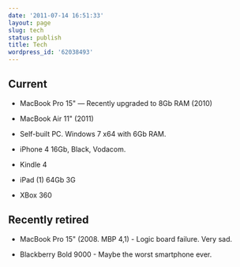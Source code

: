 ```yaml
---
date: '2011-07-14 16:51:33'
layout: page
slug: tech
status: publish
title: Tech
wordpress_id: '62038493'
---
```



## Current

	
  * MacBook Pro 15" &mdash; Recently upgraded to 8Gb RAM (2010)
	
  * MacBook Air 11" (2011)
	
  * Self-built PC. Windows 7 x64 with 6Gb RAM.
	
  * iPhone 4 16Gb, Black, Vodacom.
	
  * Kindle 4
	
  * iPad (1) 64Gb 3G

  * XBox 360




## Recently retired


  * MacBook Pro 15" (2008. MBP 4,1) - Logic board failure. Very sad.

	
  * Blackberry Bold 9000 - Maybe the worst smartphone ever.


